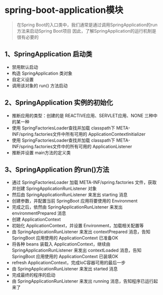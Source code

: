 # spring-boot-application模块
> 在Spring Boot的入口类中，我们通常是通过调用SpringApplication的run方法来启动Spring Boot项目
> 因此，了解SpringApplication的运行机制是很有必要的
>
## 1、SpringApplication 启动类
- 禁用默认启动
- 构造 SpringApplication 类对象
- 自定义设置
- 调用该对象的 run() 方法启动

## 2、SpringApplication 实例的初始化
- 推断应用的类型：创建的是 REACTIVE应用、SERVLET应用、NONE 三种中的某一种
- 使用 SpringFactoriesLoader查找并加载 classpath下 META-INF/spring.factories文件中所有可用的 ApplicationContextInitializer
- 使用 SpringFactoriesLoader查找并加载 classpath下 META-INF/spring.factories文件中的所有可用的 ApplicationListener
- 推断并设置 main方法的定义类

## 3、SpringApplication 的run()方法
- 通过 SpringFactoriesLoader 加载 META-INF/spring.factories 文件，获取并创建 SpringApplicationRunListener 对象
- 然后由 SpringApplicationRunListener 来发出 starting 消息
- 创建参数，并配置当前 SpringBoot 应用将要使用的 Environment
- 完成之后，依然由 SpringApplicationRunListener 来发出 environmentPrepared 消息
- 创建 ApplicationContext
- 初始化 ApplicationContext，并设置 Environment，加载相关配置等
- 由 SpringApplicationRunListener 来发出 contextPrepared 消息，告知SpringBoot 应用使用的 ApplicationContext 已准备OK
- 将各种 beans 装载入 ApplicationContext，继续由 SpringApplicationRunListener 来发出 contextLoaded 消息，告知 SpringBoot 应用使用的 ApplicationContext 已装填OK
- refresh ApplicationContext，完成IoC容器可用的最后一步
- 由 SpringApplicationRunListener 来发出 started 消息
- 完成最终的程序的启动
- 由 SpringApplicationRunListener 来发出 running 消息，告知程序已运行起来了